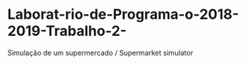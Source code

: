 # Laborat-rio-de-Programa-o-2018-2019-Trabalho-2-
Simulação de um supermercado / Supermarket simulator 
